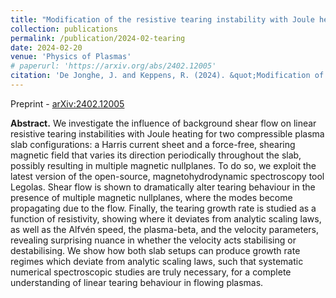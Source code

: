 ```yaml
---
title: "Modification of the resistive tearing instability with Joule heating by shear flow"
collection: publications
permalink: /publication/2024-02-tearing
date: 2024-02-20
venue: 'Physics of Plasmas'
# paperurl: 'https://arxiv.org/abs/2402.12005'
citation: 'De Jonghe, J. and Keppens, R. (2024). &quot;Modification of the resistive tearing instability with Joule heating by shear flow.&quot; <i>Phys. Plasmas</i>. Accepted.'
---
```


Preprint - [arXiv:2402.12005](https://arxiv.org/abs/2402.12005)

__Abstract.__ We investigate the influence of background shear flow on linear resistive tearing instabilities with Joule heating for two compressible plasma slab configurations: a Harris current sheet and a force-free, shearing magnetic field that varies its direction periodically throughout the slab, possibly resulting in multiple magnetic nullplanes. To do so, we exploit the latest version of the open-source, magnetohydrodynamic spectroscopy tool Legolas. Shear flow is shown to dramatically alter tearing behaviour in the presence of multiple magnetic nullplanes, where the modes become propagating due to the flow. Finally, the tearing growth rate is studied as a function of resistivity, showing where it deviates from analytic scaling laws, as well as the Alfvén speed, the plasma-beta, and the velocity parameters, revealing surprising nuance in whether the velocity acts stabilising or destabilising. We show how both slab setups can produce growth rate regimes which deviate from analytic scaling laws, such that systematic numerical spectroscopic studies are truly necessary, for a complete understanding of linear tearing behaviour in flowing plasmas.